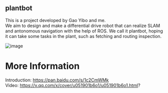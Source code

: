 ## plantbot

  This is a project developed by Gao Yibo and me. <br>
  We aim to design and make a differential drive robot that can realize SLAM and antonomous navigation with the help of ROS. We call it     plantbot, hoping it can take some tasks in the plant, such as fetching and routing inspection. 

![image](https://pan.baidu.com/s/1bpFCN19)

# More Information 

  Introduction: https://pan.baidu.com/s/1c2CmWMk <br>
  Video: https://v.qq.com/x/cover/u051901b6o1/u051901b6o1.html? <br>
